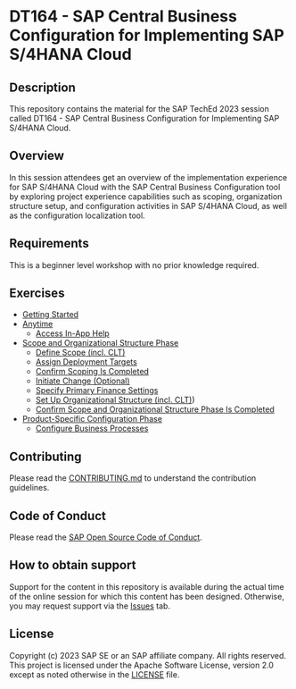 # DT164 - SAP Central Business Configuration for Implementing SAP S/4HANA Cloud

## Description

This repository contains the material for the SAP TechEd 2023 session called DT164 - SAP Central Business Configuration for Implementing SAP S/4HANA Cloud.  

## Overview

In this session attendees get an overview of the implementation experience for SAP S/4HANA Cloud with the SAP Central Business Configuration tool by exploring project experience capabilities such as scoping, organization structure setup, and configuration activities in SAP S/4HANA Cloud, as well as the configuration localization tool.

## Requirements

This is a beginner level workshop with no prior knowledge required.

## Exercises

- [Getting Started](exercises/ex0/)
- [Anytime](exercises/ex1/)​
    - [Access In-App Help](exercises/ex1#exercise-11-sub-exercise-1-access-in-app-help)​
- [Scope and Organizational Structure Phase​](exercises/ex2/)
    - [Define Scope (incl. CLT)​](exercises/ex2#exercise-21-define-scopeincl-clt)
    - [Assign Deployment Targets​](exercises/ex2#exercise-22-assign-deployment-targets)
    - [Confirm Scoping Is Completed](exercises/ex2#exercise-23-confirm-scoping-is-completed)​
    - [Initiate Change (Optional)​](exercises/ex2#exercise-24-initiate-changeoptional)​
    - [Specify Primary Finance Settings​](exercises/ex2#exercise-25-specify-primary-finance-settings)
    - [Set Up Organizational Structure (incl. CLT)​](exercises/ex2#exercise-26-set-up-organizational-structureincl-clt)​)
    - [Confirm Scope and Organizational Structure Phase Is Completed​](exercises/ex2#exercise-27-confirm-scope-and-organizational-structure-phase-is-completed)
- [Product-Specific Configuration Phase​](exercises/ex3/)
    - [Configure Business Processes​](exercises/ex3#exercise-31-configure-business-processes)

  
## Contributing
Please read the [CONTRIBUTING.md](./CONTRIBUTING.md) to understand the contribution guidelines.

## Code of Conduct
Please read the [SAP Open Source Code of Conduct](https://github.com/SAP-samples/.github/blob/main/CODE_OF_CONDUCT.md).

## How to obtain support

Support for the content in this repository is available during the actual time of the online session for which this content has been designed. Otherwise, you may request support via the [Issues](../../issues) tab.

## License
Copyright (c) 2023 SAP SE or an SAP affiliate company. All rights reserved. This project is licensed under the Apache Software License, version 2.0 except as noted otherwise in the [LICENSE](LICENSES/Apache-2.0.txt) file.
